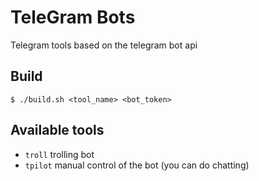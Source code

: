 # TeleGram Bots

Telegram tools based on the telegram bot api

## Build

``` text
$ ./build.sh <tool_name> <bot_token>
```

## Available tools

- `troll` trolling bot
- `tpilot` manual control of the bot (you can do chatting)
